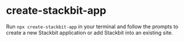 # create-stackbit-app

Run `npx create-stackbit-app` in your terminal and follow the prompts to create a new Stackbit application or add Stackbit into an existing site.
